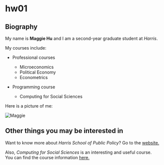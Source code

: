 # hw01

## Biography 

My name is **Maggie Hu** and I am a second-year graduate student at *Harris*.

My courses include:

* Professional courses
  * Microeconomics
  * Political Economy
  * Econometrics

* Programming course
  * Computing for Social Sciences 
  
Here is a picture of me:

![Maggie](https://user-images.githubusercontent.com/67400987/94881784-e9f22f00-042b-11eb-84ac-dd2685a6a66a.png)


## Other things you may be interested in 

Want to know more about *Harris School of Public Policy*? Go to the [website.](https://harris.uchicago.edu/)

Also, *Computing for Social Sciences* is an interesting and useful course. You can find the course information [here.](https://cfss.uchicago.edu/)


  
